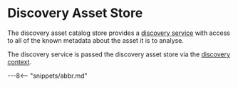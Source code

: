 <!-- SPDX-License-Identifier: CC-BY-4.0 -->
<!-- Copyright Contributors to the ODPi Egeria project 2019. -->

# Discovery Asset Store

The discovery asset catalog store provides a [discovery service](discovery-service.md)
with access to all of the known metadata about the asset it is to analyse.

The discovery service is passed the discovery asset store via the
[discovery context](discovery-context.md).

---8<-- "snippets/abbr.md"
